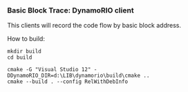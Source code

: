 ### Basic Block Trace: DynamoRIO client ###

This clients will record the code flow by basic block address.

How to build:
```
mkdir build
cd build

cmake -G "Visual Studio 12" -DDynamoRIO_DIR=d:\LIB\dynamorio\build\cmake ..
cmake --build . --config RelWithDebInfo
```
